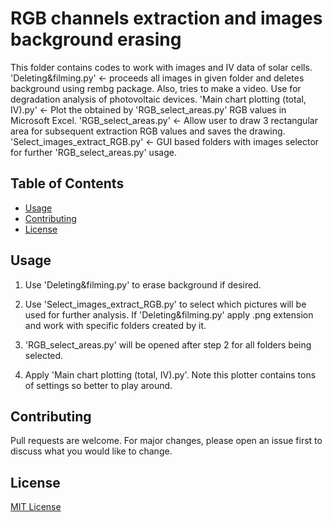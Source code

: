 # RGB channels extraction and images background erasing

This folder contains codes to work with images and IV data of solar cells.
'Deleting&filming.py' <- proceeds all images in given folder and deletes background using rembg package. Also, tries to make a video. Use for degradation analysis of photovoltaic devices.
'Main chart plotting (total, IV).py' <- Plot the obtained by 'RGB_select_areas.py' RGB values in Microsoft Excel.
'RGB_select_areas.py' <- Allow user to draw 3 rectangular area for subsequent extraction RGB values and saves the drawing.
'Select_images_extract_RGB.py' <- GUI based folders with images selector for further 'RGB_select_areas.py' usage.

## Table of Contents
- [Usage](#usage)
- [Contributing](#contributing)
- [License](#license)

## Usage

1. Use 'Deleting&filming.py' to erase background if desired.

2. Use 'Select_images_extract_RGB.py' to select which pictures will be used for further analysis. If 'Deleting&filming.py' apply .png extension and work with specific folders created by it.

3. 'RGB_select_areas.py' will be opened after step 2 for all folders being selected.

4. Apply 'Main chart plotting (total, IV).py'. Note this plotter contains tons of settings so better to play around.


## Contributing

Pull requests are welcome. For major changes, please open an issue first to discuss what you would like to change.

## License

[MIT License](https://choosealicense.com/licenses/mit/)

